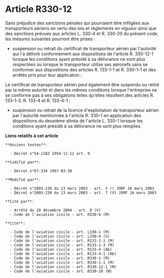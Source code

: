 # Article R330-12

Sans préjudice des sanctions pénales qui pourraient être infligées aux transporteurs aériens en vertu des lois et règlements
en vigueur ainsi que des sanctions prévues aux articles L. 330-4 et R. 330-20 du présent code, les mesures suivantes pourront
être prises :

- suspension ou retrait du certificat de transporteur aérien par l'autorité qui l'a délivré conformément aux dispositions de
l'article R. 330-12-1 lorsque les conditions ayant présidé à sa délivrance ne sont plus respectées ou lorsque le transporteur
utilise ses aéronefs sans se conformer aux dispositions des articles R. 133-1-1 et R. 330-1-1 et des arrêtés pris pour leur
application ;

Le certificat de transporteur aérien peut également être suspendu ou retiré par la même autorité et dans les mêmes conditions
lorsque l'entreprise ne se conforme pas à ses obligations telles qu'elles résultent des articles R. 133-1-3, R. 133-4 et R.
133-4-1 ;

- suspension ou retrait de la licence d'exploitation de transporteur aérien par l'autorité mentionnée à l'article R. 330-1 en
application des dispositions du deuxième alinéa de l'article L. 330-1 lorsque les conditions ayant présidé à sa délivrance ne
sont plus remplies.

**Liens relatifs à cet article**

	**Anciens textes**:

	  - Décret n°54-1102 1954-11-12 art. 9

	**Codifié par**:

	  - Décret n°67-334 1967-03-30

	**Modifié par**:

	  - Décret n°2003-230 du 13 mars 2003 - art. 5 () JORF 16 mars 2003
	  - Décret n°2003-230 du 13 mars 2003 - art. 7 (V) JORF 16 mars 2003

	**Cité par**:

	  - Arrêté du 20 décembre 2004 - art. 8 (V)
	  - Code de l'aviation civile - art. R330-6 (M)

	**Cite**:

	  - Code de l'aviation civile - art. L330-1 (M)
	  - Code de l'aviation civile - art. L330-4 (V)
	  - Code de l'aviation civile - art. R133-1-1 (M)
	  - Code de l'aviation civile - art. R133-1-3 (M)
	  - Code de l'aviation civile - art. R133-4 (Ab)
	  - Code de l'aviation civile - art. R133-4-1 (Ab)
	  - Code de l'aviation civile - art. R330-1 (M)
	  - Code de l'aviation civile - art. R330-1-1 (M)
	  - Code de l'aviation civile - art. R330-12-1 (M)
	  - Code de l'aviation civile - art. R330-20 (M)
